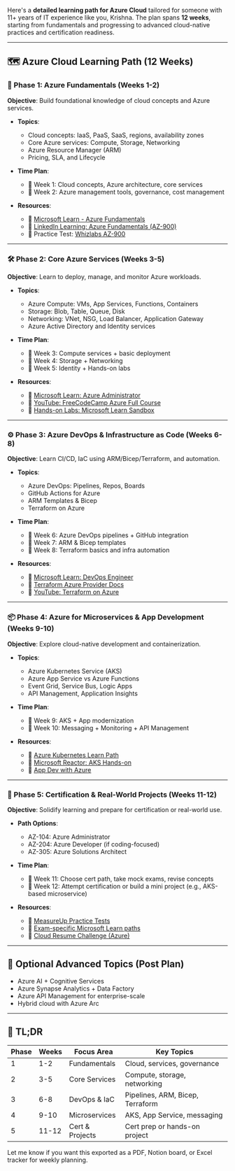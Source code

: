 Here's a **detailed learning path for Azure Cloud** tailored for someone with 11+ years of IT experience like you, Krishna. The plan spans **12 weeks**, starting from fundamentals and progressing to advanced cloud-native practices and certification readiness.

---

## 🗺️ Azure Cloud Learning Path (12 Weeks)

### **🔰 Phase 1: Azure Fundamentals (Weeks 1-2)**

**Objective**: Build foundational knowledge of cloud concepts and Azure services.

* **Topics**:

    * Cloud concepts: IaaS, PaaS, SaaS, regions, availability zones
    * Core Azure services: Compute, Storage, Networking
    * Azure Resource Manager (ARM)
    * Pricing, SLA, and Lifecycle

* **Time Plan**:

    * 📅 Week 1: Cloud concepts, Azure architecture, core services
    * 📅 Week 2: Azure management tools, governance, cost management

* **Resources**:

    * 📘 [Microsoft Learn - Azure Fundamentals](https://learn.microsoft.com/en-us/training/paths/azure-fundamentals/)
    * 🎥 [LinkedIn Learning: Azure Fundamentals (AZ-900)](https://www.linkedin.com/learning/microsoft-azure-fundamentals-az-900-cert-prep)
    * 📝 Practice Test: [Whizlabs AZ-900](https://www.whizlabs.com/microsoft-azure-certification/az-900/)

---

### **🛠️ Phase 2: Core Azure Services (Weeks 3-5)**

**Objective**: Learn to deploy, manage, and monitor Azure workloads.

* **Topics**:

    * Azure Compute: VMs, App Services, Functions, Containers
    * Storage: Blob, Table, Queue, Disk
    * Networking: VNet, NSG, Load Balancer, Application Gateway
    * Azure Active Directory and Identity services

* **Time Plan**:

    * 📅 Week 3: Compute services + basic deployment
    * 📅 Week 4: Storage + Networking
    * 📅 Week 5: Identity + Hands-on labs

* **Resources**:

    * 📘 [Microsoft Learn: Azure Administrator](https://learn.microsoft.com/en-us/training/paths/az-104-administrator/)
    * 🎥 [YouTube: FreeCodeCamp Azure Full Course](https://www.youtube.com/watch?v=izI2KEDYz9I)
    * 🧪 [Hands-on Labs: Microsoft Learn Sandbox](https://learn.microsoft.com/en-us/training/sandbox/)

---

### **⚙️ Phase 3: Azure DevOps & Infrastructure as Code (Weeks 6-8)**

**Objective**: Learn CI/CD, IaC using ARM/Bicep/Terraform, and automation.

* **Topics**:

    * Azure DevOps: Pipelines, Repos, Boards
    * GitHub Actions for Azure
    * ARM Templates & Bicep
    * Terraform on Azure

* **Time Plan**:

    * 📅 Week 6: Azure DevOps pipelines + GitHub integration
    * 📅 Week 7: ARM & Bicep templates
    * 📅 Week 8: Terraform basics and infra automation

* **Resources**:

    * 📘 [Microsoft Learn: DevOps Engineer](https://learn.microsoft.com/en-us/training/paths/devops-engineer/)
    * 📘 [Terraform Azure Provider Docs](https://registry.terraform.io/providers/hashicorp/azurerm/latest/docs)
    * 🎥 [YouTube: Terraform on Azure](https://www.youtube.com/watch?v=hkdgI7OjH0I)

---

### **📦 Phase 4: Azure for Microservices & App Development (Weeks 9-10)**

**Objective**: Explore cloud-native development and containerization.

* **Topics**:

    * Azure Kubernetes Service (AKS)
    * Azure App Service vs Azure Functions
    * Event Grid, Service Bus, Logic Apps
    * API Management, Application Insights

* **Time Plan**:

    * 📅 Week 9: AKS + App modernization
    * 📅 Week 10: Messaging + Monitoring + API Management

* **Resources**:

    * 📘 [Azure Kubernetes Learn Path](https://learn.microsoft.com/en-us/training/paths/aks-workshop/)
    * 🎥 [Microsoft Reactor: AKS Hands-on](https://developer.microsoft.com/en-us/reactor/)
    * 📘 [App Dev with Azure](https://learn.microsoft.com/en-us/training/paths/cloud-apps-with-azure/)

---

### **🎯 Phase 5: Certification & Real-World Projects (Weeks 11-12)**

**Objective**: Solidify learning and prepare for certification or real-world use.

* **Path Options**:

    * AZ-104: Azure Administrator
    * AZ-204: Azure Developer (if coding-focused)
    * AZ-305: Azure Solutions Architect

* **Time Plan**:

    * 📅 Week 11: Choose cert path, take mock exams, revise concepts
    * 📅 Week 12: Attempt certification or build a mini project (e.g., AKS-based microservice)

* **Resources**:

    * 📝 [MeasureUp Practice Tests](https://www.measureup.com/)
    * 📘 [Exam-specific Microsoft Learn paths](https://learn.microsoft.com/en-us/certifications/)
    * 🧪 [Cloud Resume Challenge (Azure)](https://cloudresumechallenge.dev/docs/the-challenge/azure/)

---

## 🧠 Optional Advanced Topics (Post Plan)

* Azure AI + Cognitive Services
* Azure Synapse Analytics + Data Factory
* Azure API Management for enterprise-scale
* Hybrid cloud with Azure Arc

---

## 📝 TL;DR

| Phase | Weeks | Focus Area      | Key Topics                       |
| ----- | ----- | --------------- | -------------------------------- |
| 1     | 1-2   | Fundamentals    | Cloud, services, governance      |
| 2     | 3-5   | Core Services   | Compute, storage, networking     |
| 3     | 6-8   | DevOps & IaC    | Pipelines, ARM, Bicep, Terraform |
| 4     | 9-10  | Microservices   | AKS, App Service, messaging      |
| 5     | 11-12 | Cert & Projects | Cert prep or hands-on project    |

Let me know if you want this exported as a PDF, Notion board, or Excel tracker for weekly planning.
